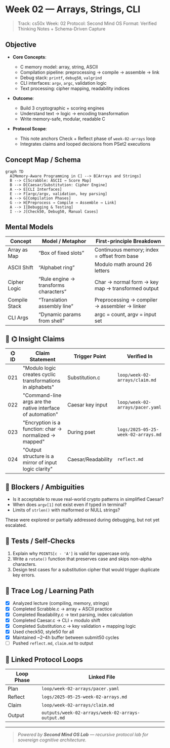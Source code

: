 # Week 02 — Arrays, Strings, CLI

> Track: cs50x
> Week: 02
> Protocol: Second Mind OS
> Format: Verified Thinking Notes + Schema-Driven Capture

## Objective

- **Core Concepts**:

  - C memory model: array, string, ASCII
  - Compilation pipeline: preprocessing → compile → assemble → link
  - Debug stack: `printf`, `debug50`, `valgrind`
  - CLI interfaces: `argv`, `argc`, validation logic
  - Text processing: cipher mapping, readability indices

- **Outcome**:

  - Build 3 cryptographic + scoring engines
  - Understand text → logic → encoding transformation
  - Write memory-safe, modular, readable C

- **Protocol Scope**:

  - This note anchors Check + Reflect phase of `week-02-arrays` loop
  - Integrates claims and looped decisions from PSet2 executions

## Concept Map / Schema

```mermaid
graph TD
  A[Memory-Aware Programming in C] --> B[Arrays and Strings]
  B --> C[Scrabble: ASCII → Score Map]
  B --> D[Caesar/Substitution: Cipher Engine]
  A --> E[CLI Interfaces]
  E --> F[argc/argv, validation, key parsing]
  A --> G[Compilation Phases]
  G --> H[Preprocess → Compile → Assemble → Link]
  A --> I[Debugging & Testing]
  I --> J[Check50, Debug50, Manual Cases]
```

## Mental Models

| Concept       | Model / Metaphor                      | First-principle Breakdown                         |
| ------------- | ------------------------------------- | ------------------------------------------------- |
| Array as Map  | “Box of fixed slots”                  | Continuous memory; index = offset from base       |
| ASCII Shift   | “Alphabet ring”                       | Modulo math around 26 letters                     |
| Cipher Logic  | “Rule engine → transforms characters” | Char → normal form → key map → transformed output |
| Compile Stack | “Translation assembly line”           | Preprocessing → compiler → assembler → linker     |
| CLI Args      | “Dynamic params from shell”           | argc = count, argv = input set                    |

## 📣 ⌬ Insight Claims

| ⌬ ID | Claim Statement                                            | Trigger Point      | Verified In                         |
| ---- | ---------------------------------------------------------- | ------------------ | ----------------------------------- |
| 021  | "Modulo logic creates cyclic transformations in alphabets" | Substitution.c     | `loop/week-02-arrays/claim.md`      |
| 022  | "Command-line args are the native interface of automation" | Caesar key input   | `loop/week-02-arrays/pacer.yaml`    |
| 023  | "Encryption is a function: char → normalized → mapped"     | During pset        | `logs/2025-05-25-week-02-arrays.md` |
| 024  | "Output structure is a mirror of input logic clarity"      | Caesar/Readability | `reflect.md`                        |

## 🚧 Blockers / Ambiguities

- Is it acceptable to reuse real-world crypto patterns in simplified Caesar?
- When does `argv[1]` not exist even if typed in terminal?
- Limits of `strlen()` with malformed or NULL strings?

These were explored or partially addressed during debugging, but not yet escalated.

## 🧪 Tests / Self-Checks

1. Explain why `POINTS[c - 'A']` is valid for uppercase only.
2. Write a `rotate()` function that preserves case and skips non-alpha characters.
3. Design test cases for a substitution cipher that would trigger duplicate key errors.

## 📃 Trace Log / Learning Path

- [x] Analyzed lecture (compiling, memory, strings)
- [x] Completed Scrabble.c → array + ASCII practice
- [x] Completed Readability.c → text parsing, index calculation
- [x] Completed Caesar.c → CLI + modulo shift
- [x] Completed Substitution.c → key validation + mapping logic
- [x] Used check50, style50 for all
- [x] Maintained \~2–4h buffer between submit50 cycles
- [ ] Pushed `reflect.md`, `claim.md` to output

## 🔁 Linked Protocol Loops

| Loop Phase | Linked File                                       |
| ---------- | ------------------------------------------------- |
| Plan       | `loop/week-02-arrays/pacer.yaml`                  |
| Reflect    | `logs/2025-05-25-week-02-arrays.md`               |
| Claim      | `loop/week-02-arrays/claim.md`                    |
| Output     | `outputs/week-02-arrays/week-02-arrays-output.md` |

---

> _Powered by **Second Mind OS Lab** — recursive protocol lab for sovereign cognitive architecture._
